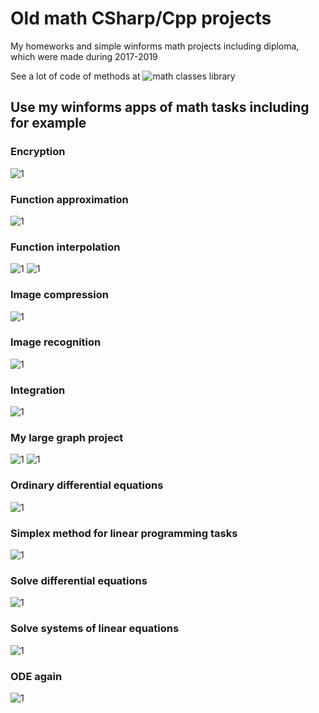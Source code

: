 # Old math CSharp/Cpp projects

My homeworks and simple winforms math projects including diploma, which were made during 2017-2019 

See a lot of code of methods at ![**math classes library**](https://github.com/PasaOpasen/MathClasses)

## Use my winforms apps of math tasks including for example

### Encryption
![1](https://github.com/PasaOpasen/Old_Math_CSharpCpp_Projects/blob/master/images/Encryption.PNG)

### Function approximation
![1](https://github.com/PasaOpasen/Old_Math_CSharpCpp_Projects/blob/master/images/Function%20approximation.PNG)
### Function interpolation
![1](https://github.com/PasaOpasen/Old_Math_CSharpCpp_Projects/blob/master/images/Function%20interpolation.PNG)
![1](https://github.com/PasaOpasen/Old_Math_CSharpCpp_Projects/blob/master/gifs/polynoms.gif)
### Image compression
![1](https://github.com/PasaOpasen/Old_Math_CSharpCpp_Projects/blob/master/images/Image%20compression.PNG)
### Image recognition
![1](https://github.com/PasaOpasen/Old_Math_CSharpCpp_Projects/blob/master/images/Image%20recognition.PNG)
### Integration
![1](https://github.com/PasaOpasen/Old_Math_CSharpCpp_Projects/blob/master/images/Integration.PNG)
### My large graph project
![1](https://github.com/PasaOpasen/Old_Math_CSharpCpp_Projects/blob/master/images/My%20large%20graph%20project.PNG)
![1](https://github.com/PasaOpasen/Old_Math_CSharpCpp_Projects/blob/master/gifs/graphs.gif)
### Ordinary differential equations
![1](https://github.com/PasaOpasen/Old_Math_CSharpCpp_Projects/blob/master/images/Ordinary%20differential%20equations.PNG)
### Simplex method for linear programming tasks
![1](https://github.com/PasaOpasen/Old_Math_CSharpCpp_Projects/blob/master/images/Simplex%20method%20for%20linear%20programming%20tasks.PNG)
### Solve differential equations
![1](https://github.com/PasaOpasen/Old_Math_CSharpCpp_Projects/blob/master/images/Solve%20differential%20equations.PNG)

### Solve systems of linear equations
![1](https://github.com/PasaOpasen/Old_Math_CSharpCpp_Projects/blob/master/images/Solve%20systems%20of%20linear%20equations.PNG)

### ODE again
![1](https://github.com/PasaOpasen/Old_Math_CSharpCpp_Projects/blob/master/images/ODE%20again.PNG)


